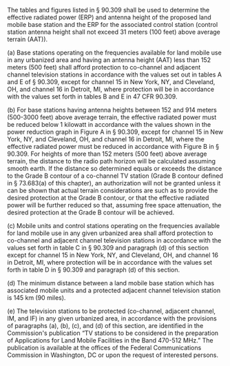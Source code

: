 The tables and figures listed in § 90.309 shall be used to determine the effective radiated power (ERP) and antenna height of the proposed land mobile base station and the ERP for the associated control station (control station antenna height shall not exceed 31 meters (100 feet) above average terrain (AAT)).

(a) Base stations operating on the frequencies available for land mobile use in any urbanized area and having an antenna height (AAT) less than 152 meters (500 feet) shall afford protection to co-channel and adjacent channel television stations in accordance with the values set out in tables A and E of § 90.309, except for channel 15 in New York, NY, and Cleveland, OH, and channel 16 in Detroit, MI, where protection will be in accordance with the values set forth in tables B and E in 47 CFR 90.309.

(b) For base stations having antenna heights between 152 and 914 meters (500-3000 feet) above average terrain, the effective radiated power must be reduced below 1 kilowatt in accordance with the values shown in the power reduction graph in Figure A in § 90.309, except for channel 15 in New York, NY, and Cleveland, OH, and channel 16 in Detroit, MI, where the effective radiated power must be reduced in accordance with Figure B in § 90.309. For heights of more than 152 meters (500 feet) above average terrain, the distance to the radio path horizon will be calculated assuming smooth earth. If the distance so determined equals or exceeds the distance to the Grade B contour of a co-channel TV station (Grade B contour defined in § 73.683(a) of this chapter), an authorization will not be granted unless it can be shown that actual terrain considerations are such as to provide the desired protection at the Grade B contour, or that the effective radiated power will be further reduced so that, assuming free space attenuation, the desired protection at the Grade B contour will be achieved.

(c) Mobile units and control stations operating on the frequencies available for land mobile use in any given urbanized area shall afford protection to co-channel and adjacent channel television stations in accordance with the values set forth in table C in § 90.309 and paragraph (d) of this section except for channel 15 in New York, NY, and Cleveland, OH, and channel 16 in Detroit, MI, where protection will be in accordance with the values set forth in table D in § 90.309 and paragraph (d) of this section.

(d) The minimum distance between a land mobile base station which has associated mobile units and a protected adjacent channel television station is 145 km (90 miles).
              

(e) The television stations to be protected (co-channel, adjacent channel, IM, and IF) in any given urbanized area, in accordance with the provisions of paragraphs (a), (b), (c), and (d) of this section, are identified in the Commission's publication “TV stations to be considered in the preparation of Applications for Land Mobile Facilities in the Band 470-512 MHz.” The publication is available at the offices of the Federal Communications Commission in Washington, DC or upon the request of interested persons.

